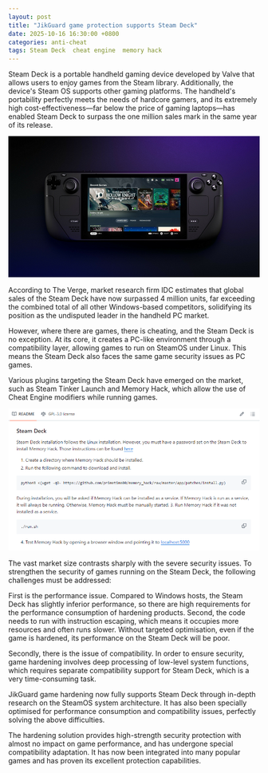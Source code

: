 ```yaml
---
layout: post
title: "JikGuard game protection supports Steam Deck"
date: 2025-10-16 16:30:00 +0800
categories: anti-cheat
tags: Steam Deck  cheat engine  memory hack
---
```


Steam Deck is a portable handheld gaming device developed by Valve that allows users to enjoy games from the Steam library. Additionally, the device's Steam OS supports other gaming platforms. The handheld's portability perfectly meets the needs of hardcore gamers, and its extremely high cost-effectiveness—far below the price of gaming laptops—has enabled Steam Deck to surpass the one million sales mark in the same year of its release.<!-- more -->

![315_21](/assets/res/2025/SteamDeck1.png)  

According to The Verge, market research firm IDC estimates that global sales of the Steam Deck have now surpassed 4 million units, far exceeding the combined total of all other Windows-based competitors, solidifying its position as the undisputed leader in the handheld PC market.

However, where there are games, there is cheating, and the Steam Deck is no exception. At its core, it creates a PC-like environment through a compatibility layer, allowing games to run on SteamOS under Linux. This means the Steam Deck also faces the same game security issues as PC games.

Various plugins targeting the Steam Deck have emerged on the market, such as Steam Tinker Launch and Memory Hack, which allow the use of Cheat Engine modifiers while running games.

![315_21](/assets/res/2025/SteamDeck2.png)  

The vast market size contrasts sharply with the severe security issues. To strengthen the security of games running on the Steam Deck, the following challenges must be addressed:

First is the performance issue. Compared to Windows hosts, the Steam Deck has slightly inferior performance, so there are high requirements for the performance consumption of hardening products. Second, the code needs to run with instruction escaping, which means it occupies more resources and often runs slower. Without targeted optimisation, even if the game is hardened, its performance on the Steam Deck will be poor.

Secondly, there is the issue of compatibility. In order to ensure security, game hardening involves deep processing of low-level system functions, which requires separate compatibility support for Steam Deck, which is a very time-consuming task.

JikGuard game hardening now fully supports Steam Deck through in-depth research on the SteamOS system architecture. It has also been specially optimised for performance consumption and compatibility issues, perfectly solving the above difficulties.

The hardening solution provides high-strength security protection with almost no impact on game performance, and has undergone special compatibility adaptation. It has now been integrated into many popular games and has proven its excellent protection capabilities.